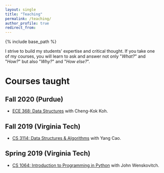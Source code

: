 ```yaml
---
layout: single
title: "Teaching"
permalink: /teaching/
author_profile: true
redirect_from:
---
```


{% include base_path %}

I strive to build my students' expertise and critical thought.
If you take one of my courses, you will learn to ask and answer not only "*What?*" and "*How?*" but also "*Why?*" and "*How else?*".

Courses taught
=====

Fall 2020 (Purdue)
-----

- [ECE 368: Data Structures](https://engineering.purdue.edu/ECE/Academics/Undergraduates/UGO/CourseInfo/courseInfo?courseid=542&show=true&type=undergrad) with Cheng-Kok Koh.

Fall 2019 (Virginia Tech)
-----

- [CS 3114: Data Structures & Algorithms](https://cs.vt.edu/Undergraduate/courses/CS3114.html) with Yang Cao.

Spring 2019 (Virginia Tech)
-----

- [CS 1064: Introduction to Programming in Python](https://cs.vt.edu/Undergraduate/courses/CS1064.html) with John Wenskovitch.
